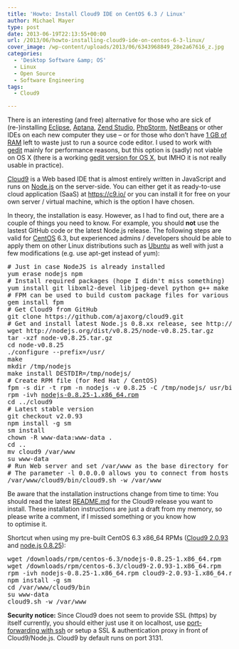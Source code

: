 ```yaml
---
title: 'Howto: Install Cloud9 IDE on CentOS 6.3 / Linux'
author: Michael Mayer
type: post
date: 2013-06-19T22:13:55+00:00
url: /2013/06/howto-installing-cloud9-ide-on-centos-6-3-linux/
cover_image: /wp-content/uploads/2013/06/6343968849_28e2a67616_z.jpg
categories:
  - 'Desktop Software &amp; OS'
  - Linux
  - Open Source
  - Software Engineering
tags:
  - Cloud9

---
```

There is an interesting (and free) alternative for those who are sick of (re-)installing [Eclipse][1], [Aptana][2], [Zend Studio][3], [PhpStorm][4], [NetBeans][5] or other IDEs on each new computer they use &#8211; or for those who don&#8217;t have [1 GB of RAM][6] left to waste just to run a source code editor. I used to work with [gedit][7] mainly for performance reasons, but this option is (sadly) not viable on OS X (there is a working [gedit version for OS X][8], but IMHO it is not really usable in practice).

[Cloud9][9] is a Web based IDE that is almost entirely written in JavaScript and runs on [Node.js][10] on the server-side. You can either get it as ready-to-use cloud application (SaaS) at <https://c9.io/> or you can install it for free on your own server / virtual machine, which is the option I have chosen.

In theory, the installation is easy. However, as I had to find out, there are a couple of things you need to know. For example, you should **not** use the lastest GitHub code or the latest Node.js release. The following steps are valid for [CentOS][11] 6.3, but experienced admins / developers should be able to apply them on other Linux distributions such as [Ubuntu][12] as well with just a few modifications (e.g. use apt-get instead of yum):

<pre># Just in case NodeJS is already installed
yum erase nodejs npm
# Install required packages (hope I didn't miss something)
yum install git libxml2-devel libjpeg-devel python g++ make openssl-devel gcc-c++ gcc ruby ruby-devel rubygems tree
# FPM can be used to build custom package files for various Linux distributions
gem install fpm 
# Get Cloud9 from GitHub
git clone https://github.com/ajaxorg/cloud9.git
# Get and install latest Node.js 0.8.xx release, see http://nodejs.org/dist/
wget http://nodejs.org/dist/v0.8.25/node-v0.8.25.tar.gz
tar -xzf node-v0.8.25.tar.gz
cd node-v0.8.25
./configure --prefix=/usr/
make
mkdir /tmp/nodejs
make install DESTDIR=/tmp/nodejs/
# Create RPM file (for Red Hat / CentOS)
fpm -s dir -t rpm -n nodejs -v 0.8.25 -C /tmp/nodejs/ usr/bin usr/lib usr/share usr/include
rpm -ivh <a href="/downloads/rpm/centos-6.3/nodejs-0.8.25-1.x86_64.rpm">nodejs-0.8.25-1.x86_64.rpm</a>
cd ../cloud9
# Latest stable version
git checkout v2.0.93
npm install -g sm
sm install
chown -R www-data:www-data .
cd ..
mv cloud9 /var/www
su www-data
# Run Web server and set /var/www as the base directory for the IDE
# The parameter -l 0.0.0.0 allows you to connect from hosts other than localhost (can be dangerous)
/var/www/cloud9/bin/cloud9.sh -w /var/www</pre>

Be aware that the installation instructions change from time to time: You should read the latest [README.md][13] for the Cloud9 release you want to install. These installation instructions are just a draft from my memory, so please write a comment, if I missed something or you know how to optimise it.

Shortcut when using my pre-built CentOS 6.3 x86_64 RPMs ([Cloud9 2.0.93][14] and [node.js 0.8.25][15]):

<pre>wget /downloads/rpm/centos-6.3/nodejs-0.8.25-1.x86_64.rpm
wget /downloads/rpm/centos-6.3/cloud9-2.0.93-1.x86_64.rpm
rpm -ivh nodejs-0.8.25-1.x86_64.rpm cloud9-2.0.93-1.x86_64.rpm
npm install -g sm
cd /var/www/cloud9/bin
su www-data
cloud9.sh -w /var/www</pre>

**Security notice:** Since Cloud9 does not seem to provide SSL (https) by itself currently, you should either just use it on localhost, use [port-forwarding with ssh][16] or setup a SSL & authentication proxy in front of Cloud9/Node.js. Cloud9 by default runs on port 3131.

 [1]: http://www.eclipse.org/
 [2]: http://www.aptana.com/
 [3]: http://www.zend.com/en/products/studio/
 [4]: http://www.jetbrains.com/phpstorm/
 [5]: https://netbeans.org/
 [6]: /wp-content/uploads/2013/06/PhpStorm.png
 [7]: http://projects.gnome.org/gedit/
 [8]: http://ftp.gnome.org/pub/GNOME/binaries/mac/gedit/3.2/
 [9]: https://github.com/ajaxorg/cloud9/
 [10]: http://nodejs.org/
 [11]: http://www.centos.org/
 [12]: http://www.ubuntu.com/download/server
 [13]: https://github.com/ajaxorg/cloud9/blob/v2.0.93/README.md
 [14]: /downloads/rpm/centos-6.3/cloud9-2.0.93-1.x86_64.rpm
 [15]: /downloads/rpm/centos-6.3/nodejs-0.8.25-1.x86_64.rpm
 [16]: https://help.ubuntu.com/community/SSH/OpenSSH/PortForwarding